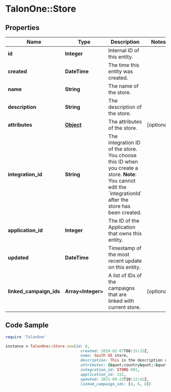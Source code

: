 # TalonOne::Store

## Properties

Name | Type | Description | Notes
------------ | ------------- | ------------- | -------------
**id** | **Integer** | Internal ID of this entity. | 
**created** | **DateTime** | The time this entity was created. | 
**name** | **String** | The name of the store. | 
**description** | **String** | The description of the store. | 
**attributes** | [**Object**](.md) | The attributes of the store. | [optional] 
**integration_id** | **String** | The integration ID of the store. You choose this ID when you create a store.  **Note**: You cannot edit the &#x60;integrationId&#x60; after the store has been created.  | 
**application_id** | **Integer** | The ID of the Application that owns this entity. | 
**updated** | **DateTime** | Timestamp of the most recent update on this entity. | 
**linked_campaign_ids** | **Array&lt;Integer&gt;** | A list of IDs of the campaigns that are linked with current store. | [optional] 

## Code Sample

```ruby
require 'TalonOne'

instance = TalonOne::Store.new(id: 6,
                                 created: 2020-02-07T08:15:22Z,
                                 name: South US store,
                                 description: This is the description of the store in south US.,
                                 attributes: {&quot;country&quot;:&quot;USA&quot;,&quot;code&quot;:1234},
                                 integration_id: STORE-001,
                                 application_id: 322,
                                 updated: 2021-09-23T10:12:42Z,
                                 linked_campaign_ids: [4, 6, 8])
```


